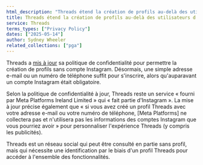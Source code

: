 ```yaml
---
html_description: "Threads étend la création de profils au-delà des utilisateurs d'Instagram"
title: Threads étend la création de profils au-delà des utilisateurs d'Instagram
service: Threads
terms_types: ["Privacy Policy"]
dates: ["2025-05-14"]
author: Sydney Wheeler
related_collections: ["pga"]
---
```


Threads a [mis à jour](https://github.com/OpenTermsArchive/pga-versions/commit/5f308804ef652e4ae29de093eeadaa2ab34fcbbb) sa politique de confidentialité pour permettre la création de profils sans compte Instagram. Désormais, une simple adresse e-mail ou un numéro de téléphone suffit pour s'inscrire, alors qu'auparavant un compte Instagram était obligatoire.

Selon la politique de confidentialité à jour, Threads reste un service « fourni par Meta Platforms Ireland Limited » qui « fait partie d'Instagram ». La mise à jour précise également que « si vous avez créé un profil Threads avec votre adresse e-mail ou votre numéro de téléphone, [Meta Platforms] ne collectera pas et n'utilisera pas les informations des comptes Instagram que vous pourriez avoir » pour personnaliser l'expérience Threads (y compris les publicités).

Threads est un réseau social qui peut être consulté en partie sans profil, mais qui nécessite une identification par le biais d'un profil Threads pour accéder à l'ensemble des fonctionnalités.
